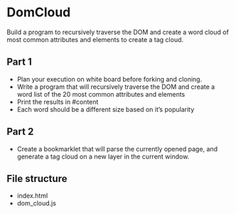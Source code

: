 DomCloud
========

Build a program to recursively traverse the DOM and create a word cloud of most common attributes and elements to create a tag cloud.

## Part 1
  
- Plan your execution on white board before forking and cloning.
- Write a program that will recursively traverse the DOM and create a word list of the 20 most common attributes and elements
- Print the results in #content
- Each word should be a different size based on it’s popularity

## Part 2
  
- Create a bookmarklet that will parse the currently opened page, and generate a tag cloud on a new layer in the current window.

## File structure
  - index.html
  - dom_cloud.js

